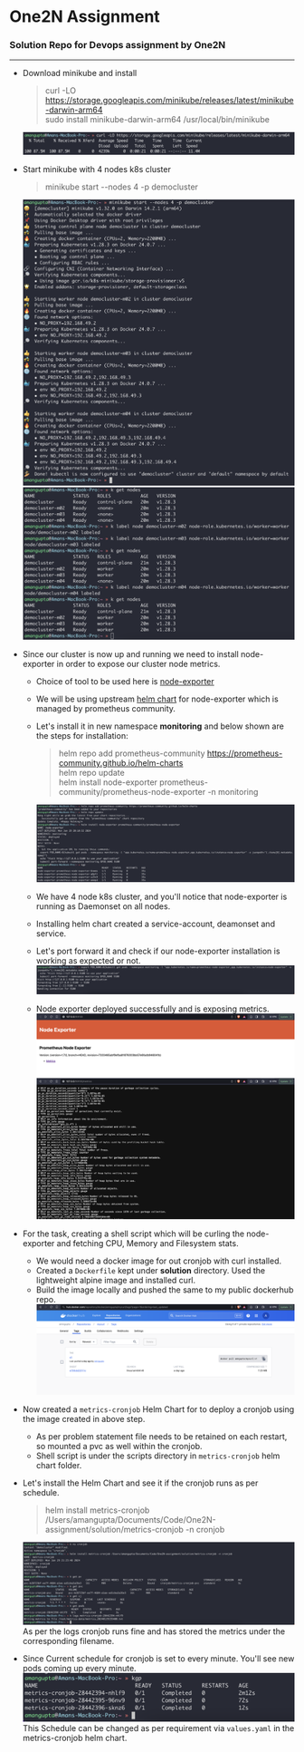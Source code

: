 # One2N Assignment
### Solution Repo for Devops assignment by One2N
---

* Download minikube and install
    > curl -LO https://storage.googleapis.com/minikube/releases/latest/minikube-darwin-arm64 \
      sudo install minikube-darwin-arm64 /usr/local/bin/minikube
    
    ![1.png](images%2F1.png)

* Start minikube with 4 nodes k8s cluster
    > minikube start --nodes 4 -p democluster

    ![2.png](images%2F2.png)
    ![3.png](images%2F3.png)

* Since our cluster is now up and running we need to install node-exporter in order to expose our cluster node metrics.
  * Choice of tool to be used here is [node-exporter](https://github.com/prometheus/node_exporter)
  * We will be using upstream [helm chart](https://github.com/prometheus-community/helm-charts/tree/main/charts/prometheus-node-exporter) for node-exporter which is managed by prometheus community.
  * Let's install it in new namespace **monitoring** and below shown are the steps for installation:
     > helm repo add prometheus-community https://prometheus-community.github.io/helm-charts \
       helm repo update \
       helm install node-exporter prometheus-community/prometheus-node-exporter -n monitoring

     ![4.png](images%2F4.png)
  * We have 4 node k8s cluster, and you'll notice that node-exporter is running as Daemonset on all nodes.
  * Installing helm chart created a service-account, deamonset and service.
  * Let's port forward it and check if our node-exporter installation is working as expected or not.
     ![5.png](images%2F5.png)
  * Node exporter deployed successfully and is exposing metrics.
     ![6.png](images%2F6.png)
     ![7.png](images%2F7.png)

* For the task, creating a shell script which will be curling the node-exporter and fetching CPU, Memory and Filesystem stats.
  * We would need a docker image for out cronjob with curl installed.
  * Created a `Dockerfile` kept under **solution** directory. Used the lightweight alpine image and installed curl.
  * Build the image locally and pushed the same to my public dockerhub repo.
    ![8.png](images%2F8.png)

* Now created a `metrics-cronjob` Helm Chart for to deploy a cronjob using the image created in above step.
  * As per problem statement file needs to be retained on each restart, so mounted a pvc as well within the cronjob.
  * Shell script is under the scripts directory in `metrics-cronjob` helm chart folder.

* Let's install the Helm Chart and see it if the cronjob runs as per schedule.
  > helm install metrics-cronjob /Users/amangupta/Documents/Code/One2N-assignment/solution/metrics-cronjob -n cronjob

    ![9.png](images%2F9.png)
  As per the logs cronjob runs fine and has stored the metrics under the corresponding filename.

* Since Current schedule for cronjob is set to every minute. You'll see new pods coming up every minute.
    ![10.png](images%2F10.png)
  This Schedule can be changed as per requirement via `values.yaml` in the metrics-cronjob helm chart.